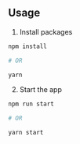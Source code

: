 ## Usage

1. Install packages

```bash
npm install

# OR

yarn
```

2. Start the app

```bash
npm run start

# OR

yarn start
```

